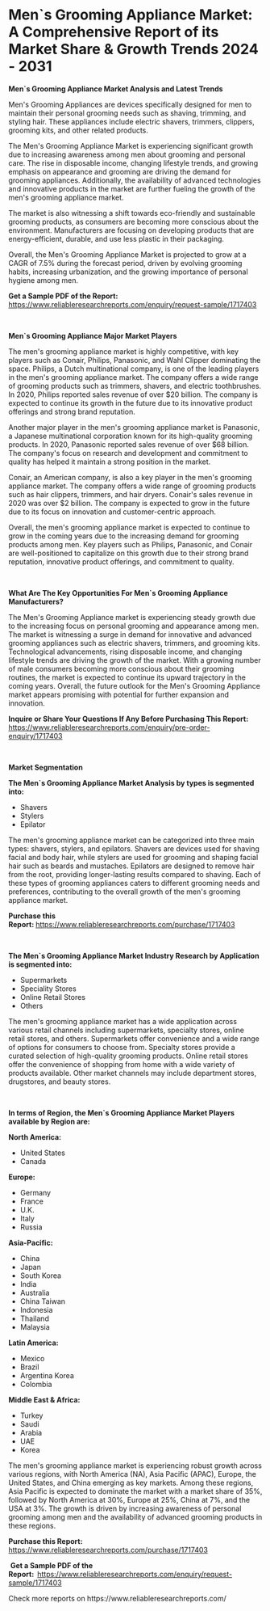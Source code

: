 <p><h1>Men`s Grooming Appliance Market: A Comprehensive Report of its Market Share & Growth Trends 2024 - 2031</h1></p><p><strong>Men`s Grooming Appliance Market Analysis and Latest Trends</strong></p>
<p><p>Men's Grooming Appliances are devices specifically designed for men to maintain their personal grooming needs such as shaving, trimming, and styling hair. These appliances include electric shavers, trimmers, clippers, grooming kits, and other related products.</p><p>The Men's Grooming Appliance Market is experiencing significant growth due to increasing awareness among men about grooming and personal care. The rise in disposable income, changing lifestyle trends, and growing emphasis on appearance and grooming are driving the demand for grooming appliances. Additionally, the availability of advanced technologies and innovative products in the market are further fueling the growth of the men's grooming appliance market.</p><p>The market is also witnessing a shift towards eco-friendly and sustainable grooming products, as consumers are becoming more conscious about the environment. Manufacturers are focusing on developing products that are energy-efficient, durable, and use less plastic in their packaging.</p><p>Overall, the Men's Grooming Appliance Market is projected to grow at a CAGR of 7.5% during the forecast period, driven by evolving grooming habits, increasing urbanization, and the growing importance of personal hygiene among men.</p></p>
<p><strong>Get a Sample PDF of the Report:&nbsp;</strong> <a href="https://www.reliableresearchreports.com/enquiry/request-sample/1717403">https://www.reliableresearchreports.com/enquiry/request-sample/1717403</a></p>
<p>&nbsp;</p>
<p><strong>Men`s Grooming Appliance Major Market Players</strong></p>
<p><p>The men's grooming appliance market is highly competitive, with key players such as Conair, Philips, Panasonic, and Wahl Clipper dominating the space. Philips, a Dutch multinational company, is one of the leading players in the men's grooming appliance market. The company offers a wide range of grooming products such as trimmers, shavers, and electric toothbrushes. In 2020, Philips reported sales revenue of over $20 billion. The company is expected to continue its growth in the future due to its innovative product offerings and strong brand reputation.</p><p>Another major player in the men's grooming appliance market is Panasonic, a Japanese multinational corporation known for its high-quality grooming products. In 2020, Panasonic reported sales revenue of over $68 billion. The company's focus on research and development and commitment to quality has helped it maintain a strong position in the market.</p><p>Conair, an American company, is also a key player in the men's grooming appliance market. The company offers a wide range of grooming products such as hair clippers, trimmers, and hair dryers. Conair's sales revenue in 2020 was over $2 billion. The company is expected to grow in the future due to its focus on innovation and customer-centric approach.</p><p>Overall, the men's grooming appliance market is expected to continue to grow in the coming years due to the increasing demand for grooming products among men. Key players such as Philips, Panasonic, and Conair are well-positioned to capitalize on this growth due to their strong brand reputation, innovative product offerings, and commitment to quality.</p></p>
<p>&nbsp;</p>
<p><strong>What Are The Key Opportunities For Men`s Grooming Appliance Manufacturers?</strong></p>
<p><p>The Men's Grooming Appliance market is experiencing steady growth due to the increasing focus on personal grooming and appearance among men. The market is witnessing a surge in demand for innovative and advanced grooming appliances such as electric shavers, trimmers, and grooming kits. Technological advancements, rising disposable income, and changing lifestyle trends are driving the growth of the market. With a growing number of male consumers becoming more conscious about their grooming routines, the market is expected to continue its upward trajectory in the coming years. Overall, the future outlook for the Men's Grooming Appliance market appears promising with potential for further expansion and innovation.</p></p>
<p><strong>Inquire or Share Your Questions If Any Before Purchasing This Report:</strong> <a href="https://www.reliableresearchreports.com/enquiry/pre-order-enquiry/1717403">https://www.reliableresearchreports.com/enquiry/pre-order-enquiry/1717403</a></p>
<p>&nbsp;</p>
<p><strong>Market Segmentation</strong></p>
<p><strong>The Men`s Grooming Appliance Market Analysis by types is segmented into:</strong></p>
<p><ul><li>Shavers</li><li>Stylers</li><li>Epilator</li></ul></p>
<p><p>The men's grooming appliance market can be categorized into three main types: shavers, stylers, and epilators. Shavers are devices used for shaving facial and body hair, while stylers are used for grooming and shaping facial hair such as beards and mustaches. Epilators are designed to remove hair from the root, providing longer-lasting results compared to shaving. Each of these types of grooming appliances caters to different grooming needs and preferences, contributing to the overall growth of the men's grooming appliance market.</p></p>
<p><strong>Purchase this Report:&nbsp;</strong><a href="https://www.reliableresearchreports.com/purchase/1717403">https://www.reliableresearchreports.com/purchase/1717403</a></p>
<p>&nbsp;</p>
<p><strong>The Men`s Grooming Appliance Market Industry Research by Application is segmented into:</strong></p>
<p><ul><li>Supermarkets</li><li>Speciality Stores</li><li>Online Retail Stores</li><li>Others</li></ul></p>
<p><p>The men's grooming appliance market has a wide application across various retail channels including supermarkets, specialty stores, online retail stores, and others. Supermarkets offer convenience and a wide range of options for consumers to choose from. Specialty stores provide a curated selection of high-quality grooming products. Online retail stores offer the convenience of shopping from home with a wide variety of products available. Other market channels may include department stores, drugstores, and beauty stores.</p></p>
<p>&nbsp;</p>
<p><strong>In terms of Region, the Men`s Grooming Appliance Market Players available by Region are:</strong></p>
<p>
    <p> <strong> North America: </strong>
        <ul>
            <li>United States</li>
            <li>Canada</li>
        </ul>
        </p> 
    <p> <strong> Europe: </strong>
        <ul>
            <li>Germany</li>
            <li>France</li>
            <li>U.K.</li>
            <li>Italy</li>
            <li>Russia</li>
        </ul>
        </p> 
    <p> <strong> Asia-Pacific: </strong>
        <ul>
            <li>China</li>
            <li>Japan</li>
            <li>South Korea</li>
            <li>India</li>
            <li>Australia</li>
            <li>China Taiwan</li>
            <li>Indonesia</li>
            <li>Thailand</li>
            <li>Malaysia</li>
        </ul>
        </p> 
    <p> <strong> Latin America: </strong>
        <ul>
            <li>Mexico</li>
            <li>Brazil</li>
            <li>Argentina Korea</li>
            <li>Colombia</li>
        </ul>
        </p> 
    <p> <strong> Middle East & Africa: </strong>
        <ul>
            <li>Turkey</li>
            <li>Saudi</li>
            <li>Arabia</li>
            <li>UAE</li>
            <li>Korea</li>
        </ul>
    </p>
    </p>
<p><p>The men's grooming appliance market is experiencing robust growth across various regions, with North America (NA), Asia Pacific (APAC), Europe, the United States, and China emerging as key markets. Among these regions, Asia Pacific is expected to dominate the market with a market share of 35%, followed by North America at 30%, Europe at 25%, China at 7%, and the USA at 3%. The growth is driven by increasing awareness of personal grooming among men and the availability of advanced grooming products in these regions.</p></p>
<p><strong>Purchase this Report: </strong><a href="https://www.reliableresearchreports.com/purchase/1717403">https://www.reliableresearchreports.com/purchase/1717403</a></p>
<p>&nbsp;<strong>Get a Sample PDF of the Report:&nbsp;&nbsp;</strong><a href="https://www.reliableresearchreports.com/enquiry/request-sample/1717403">https://www.reliableresearchreports.com/enquiry/request-sample/1717403</a></p>
<p><strong></strong></p>
<p>Check more reports on https://www.reliableresearchreports.com/</p>